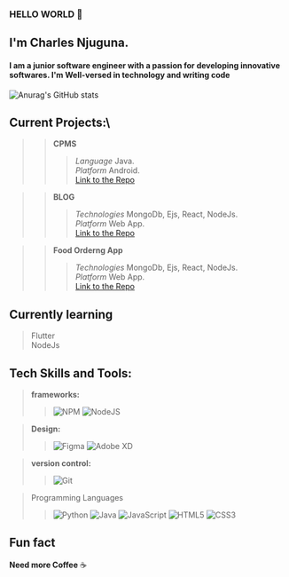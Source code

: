### HELLO WORLD 👋

## I'm Charles Njuguna.
#### I am a junior software engineer with a passion for developing innovative softwares. I'm Well-versed in technology and writing code


![Anurag's GitHub stats](https://github-readme-stats.vercel.app/api?username=charlesncn&count_private=true&show_icons=true&theme=react)
<!-- #56BCD9-->
## Current Projects:\
>> **CPMS**
>>> *Language* Java.\
>>> *Platform* Android.\
>>> [Link to the Repo](https://github.com/charlesncn/CPMS)

>> **BLOG**
>>> *Technologies* MongoDb, Ejs, React, NodeJs.\
>>> *Platform* Web App.\
>>> [Link to the Repo](https://github.com/charlesncn/Mern_Blog)

>> **Food Orderng App**
>>> *Technologies* MongoDb, Ejs, React, NodeJs.\
>>> *Platform* Web App.\
>>> [Link to the Repo](https://github.com/charlesncn/food_ordering_mern)

## Currently learning
> Flutter\
> NodeJs

## Tech Skills and Tools:
> **frameworks:**
>> ![NPM](https://img.shields.io/badge/NPM-%23000000.svg?style=for-the-badge&logo=npm&logoColor=white)
>> ![NodeJS](https://img.shields.io/badge/node.js-6DA55F?style=for-the-badge&logo=node.js&logoColor=white)

> **Design:**
>> ![Figma](https://img.shields.io/badge/figma-%23F24E1E.svg?style=for-the-badge&logo=figma&logoColor=white)
>> ![Adobe XD](https://img.shields.io/badge/Adobe%20XD-470137?style=for-the-badge&logo=Adobe%20XD&logoColor=#FF61F6)

> **version control:**
>> ![Git](https://img.shields.io/badge/git-%23F05033.svg?style=for-the-badge&logo=git&logoColor=white)

> Programming Languages 
>> ![Python](https://img.shields.io/badge/python-3670A0?style=for-the-badge&logo=python&logoColor=ffdd54)
>> ![Java](https://img.shields.io/badge/java-%23ED8B00.svg?style=for-the-badge&logo=java&logoColor=white)
>> ![JavaScript](https://img.shields.io/badge/javascript-%23323330.svg?style=for-the-badge&logo=javascript&logoColor=%23F7DF1E)
>> ![HTML5](https://img.shields.io/badge/html5-%23E34F26.svg?style=for-the-badge&logo=html5&logoColor=white)
>> ![CSS3](https://img.shields.io/badge/css3-%231572B6.svg?style=for-the-badge&logo=css3&logoColor=white)



## Fun fact
**Need more Coffee** ☕



